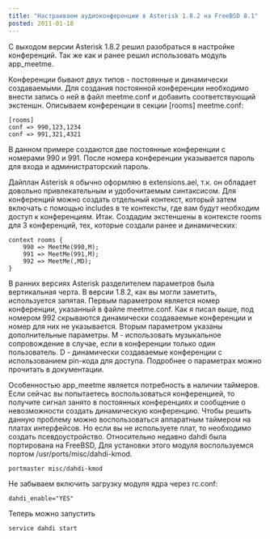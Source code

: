 ```yaml
---
title: "Настраиваем аудиоконференции в Asterisk 1.8.2 на FreeBSD 8.1"
posted: 2011-01-18
---
```

С выходом версии Asterisk 1.8.2 решил разобраться в настройке конференций. Так же как и ранее решил использовать модуль app_meetme.

Конференции бывают двух типов - постоянные и динамически создаваемыми. Для создания постоянной конференции необходимо внести запись о ней в файл meetme.conf и добавить соответствующий экстеншн. Описываем конференции в секции [rooms] meetme.conf:
```
[rooms]
conf => 990,123,1234
conf => 991,321,4321
```
В данном примере создаются две постоянные конференции с номерами 990 и 991. После номера конференции указывается пароль для входа и администраторский пароль.

Дайплан Asterisk я обычно оформляю в extensions.ael, т.к. он обладает довольно привлекательным и удобочитаемым синтаксисом. Для конференций можно создать отдельный контекст, который затем включать с помощью includes в те контексты, где вам будут необходим доступ к конференциям. Итак. Создадим экстеншены в контексте rooms для 3 конференций, тех, которые создали ранее и динамических:
```
context rooms {
    990 => MeetMe(990,M);
    991 => MeetMe(991,M);
    992 => MeetMe(,MD);
}
```
В ранних версиях Asterisk разделителем параметров была вертикальная черта. В версии 1.8.2, как вы могли заметить, используется запятая. Первым параметром является номер конференции, указанный в файле meetme.conf. Как я писал выше, под номером 992 скрываются динамически создаваемые конференции и номер для них не указывается. Вторым параметром указаны дополнительные параметры. M - использовать музыкальное сопровождение в случае, если в конференции только один пользователь. D - динамически создаваемые конференции с использованием pin-кода для доступа. Подробнее о параметрах можно прочитать в документации.

Особенностью app_meetme является потребность в наличии таймеров. Если сейчас вы попытаетесь воспользоваться конференцией, то получите сигнал занято в постоянных конференциях и сообщение о невозможности создать динамическую конференцию. Чтобы решить данную проблему можно воспользоваться аппаратным таймером на платах интерфейсов. Но если вы не используете плат, то необходимо создать псевдоустройство. Относительно недавно dahdi была портирована на FreeBSD, Для установки этого модуля воспользуемся портом /usr/ports/misc/dahdi-kmod.
```bash
portmaster misc/dahdi-kmod
```
Не забываем включить загрузку модуля ядра через rc.conf:
```
dahdi_enable="YES"
```
Теперь можно запустить
```bash
service dahdi start
```
